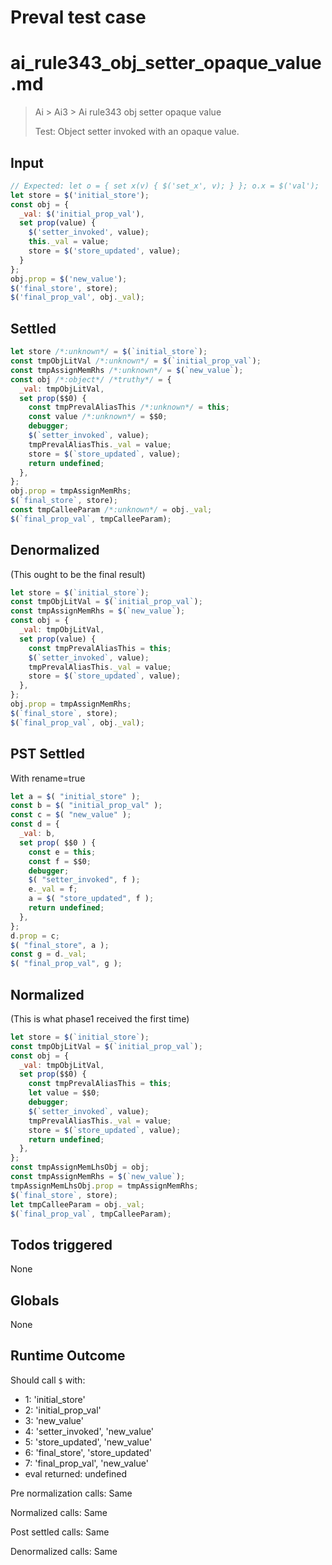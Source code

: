 # Preval test case

# ai_rule343_obj_setter_opaque_value.md

> Ai > Ai3 > Ai rule343 obj setter opaque value
>
> Test: Object setter invoked with an opaque value.

## Input

`````js filename=intro
// Expected: let o = { set x(v) { $('set_x', v); } }; o.x = $('val');
let store = $('initial_store');
const obj = {
  _val: $('initial_prop_val'),
  set prop(value) {
    $('setter_invoked', value);
    this._val = value;
    store = $('store_updated', value);
  }
};
obj.prop = $('new_value');
$('final_store', store);
$('final_prop_val', obj._val);
`````


## Settled


`````js filename=intro
let store /*:unknown*/ = $(`initial_store`);
const tmpObjLitVal /*:unknown*/ = $(`initial_prop_val`);
const tmpAssignMemRhs /*:unknown*/ = $(`new_value`);
const obj /*:object*/ /*truthy*/ = {
  _val: tmpObjLitVal,
  set prop($$0) {
    const tmpPrevalAliasThis /*:unknown*/ = this;
    const value /*:unknown*/ = $$0;
    debugger;
    $(`setter_invoked`, value);
    tmpPrevalAliasThis._val = value;
    store = $(`store_updated`, value);
    return undefined;
  },
};
obj.prop = tmpAssignMemRhs;
$(`final_store`, store);
const tmpCalleeParam /*:unknown*/ = obj._val;
$(`final_prop_val`, tmpCalleeParam);
`````


## Denormalized
(This ought to be the final result)

`````js filename=intro
let store = $(`initial_store`);
const tmpObjLitVal = $(`initial_prop_val`);
const tmpAssignMemRhs = $(`new_value`);
const obj = {
  _val: tmpObjLitVal,
  set prop(value) {
    const tmpPrevalAliasThis = this;
    $(`setter_invoked`, value);
    tmpPrevalAliasThis._val = value;
    store = $(`store_updated`, value);
  },
};
obj.prop = tmpAssignMemRhs;
$(`final_store`, store);
$(`final_prop_val`, obj._val);
`````


## PST Settled
With rename=true

`````js filename=intro
let a = $( "initial_store" );
const b = $( "initial_prop_val" );
const c = $( "new_value" );
const d = {
  _val: b,
  set prop( $$0 ) {
    const e = this;
    const f = $$0;
    debugger;
    $( "setter_invoked", f );
    e._val = f;
    a = $( "store_updated", f );
    return undefined;
  },
};
d.prop = c;
$( "final_store", a );
const g = d._val;
$( "final_prop_val", g );
`````


## Normalized
(This is what phase1 received the first time)

`````js filename=intro
let store = $(`initial_store`);
const tmpObjLitVal = $(`initial_prop_val`);
const obj = {
  _val: tmpObjLitVal,
  set prop($$0) {
    const tmpPrevalAliasThis = this;
    let value = $$0;
    debugger;
    $(`setter_invoked`, value);
    tmpPrevalAliasThis._val = value;
    store = $(`store_updated`, value);
    return undefined;
  },
};
const tmpAssignMemLhsObj = obj;
const tmpAssignMemRhs = $(`new_value`);
tmpAssignMemLhsObj.prop = tmpAssignMemRhs;
$(`final_store`, store);
let tmpCalleeParam = obj._val;
$(`final_prop_val`, tmpCalleeParam);
`````


## Todos triggered


None


## Globals


None


## Runtime Outcome


Should call `$` with:
 - 1: 'initial_store'
 - 2: 'initial_prop_val'
 - 3: 'new_value'
 - 4: 'setter_invoked', 'new_value'
 - 5: 'store_updated', 'new_value'
 - 6: 'final_store', 'store_updated'
 - 7: 'final_prop_val', 'new_value'
 - eval returned: undefined

Pre normalization calls: Same

Normalized calls: Same

Post settled calls: Same

Denormalized calls: Same
